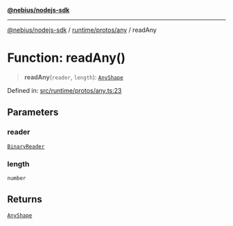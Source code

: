 [**@nebius/nodejs-sdk**](../../../../README.md)

***

[@nebius/nodejs-sdk](../../../../README.md) / [runtime/protos/any](../README.md) / readAny

# Function: readAny()

> **readAny**(`reader`, `length`): [`AnyShape`](../type-aliases/AnyShape.md)

Defined in: [src/runtime/protos/any.ts:23](https://github.com/nebius/nodejs-sdk/blob/a37d220b2851e3bf0d396cb03828d544f584df45/src/runtime/protos/any.ts#L23)

## Parameters

### reader

[`BinaryReader`](../../core/classes/BinaryReader.md)

### length

`number`

## Returns

[`AnyShape`](../type-aliases/AnyShape.md)
